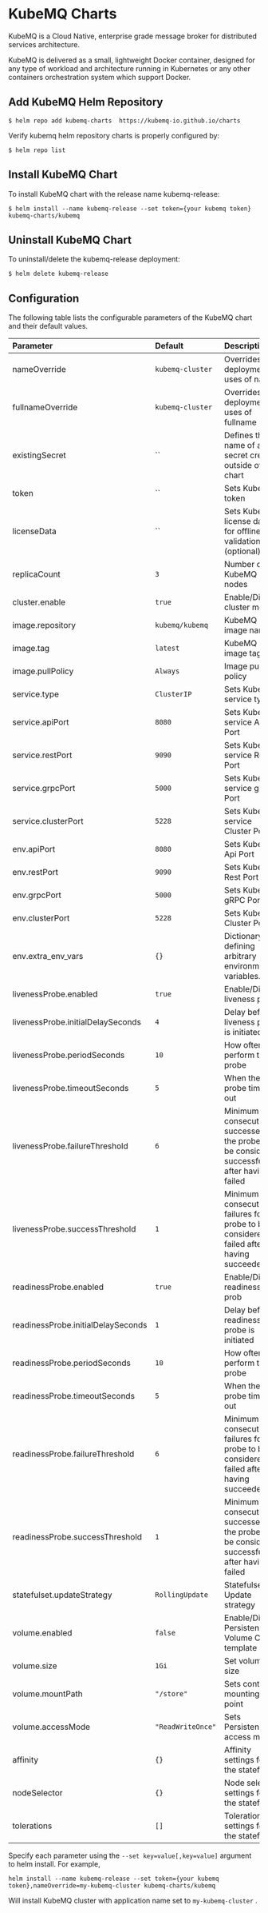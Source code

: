 # KubeMQ Charts
KubeMQ is a Cloud Native, enterprise grade message broker for distributed services architecture.

KubeMQ is delivered as a small, lightweight Docker container, designed for any type of workload and architecture running in Kubernetes or any other containers orchestration system which support Docker.


## Add KubeMQ Helm Repository

``` 
$ helm repo add kubemq-charts  https://kubemq-io.github.io/charts
```

Verify kubemq helm repository charts is properly configured by:

``` 
$ helm repo list
```

## Install KubeMQ Chart
To install KubeMQ chart with the release name kubemq-release:

``` 
$ helm install --name kubemq-release --set token={your kubemq token} kubemq-charts/kubemq 
```

## Uninstall KubeMQ Chart

To uninstall/delete the kubemq-release deployment:

``` 
$ helm delete kubemq-release
```

## Configuration

The following table lists the configurable parameters of the KubeMQ chart and their default values.


| Parameter                          | Default           | Description                                                                                 |
|:-----------------------------------|:------------------|:--------------------------------------------------------------------------------------------|
| nameOverride                       | `kubemq-cluster`  | Overrides deployment uses of name                                                           |
| fullnameOverride                   | `kubemq-cluster`  | Overrides deployment uses of fullname                                                       |
| existingSecret                     | ``                | Defines the name of a secret created outside of this chart                                  |
| token                              | ``                | Sets KubeMQ token                                                                           |
| licenseData                        | ``                | Sets KubeMQ license data for offline validation (optional)                                  |
| replicaCount                       | `3`               | Number of KubeMQ nodes                                                                      |
| cluster.enable                     | `true`            | Enable/Disable cluster mode                                                                 |
| image.repository                   | `kubemq/kubemq`   | KubeMQ image name                                                                           |
| image.tag                          | `latest`          | KubeMQ image tag                                                                            |
| image.pullPolicy                   | `Always`          | Image pull policy                                                                           |
| service.type                       | `ClusterIP`       | Sets KubeMQ service type                                                                    |
| service.apiPort                    | `8080`            | Sets KubeMQ service Api Port                                                                |
| service.restPort                   | `9090`            | Sets KubeMQ service Rest Port                                                               |
| service.grpcPort                   | `5000`            | Sets KubeMQ service gRPC Port                                                               |
| service.clusterPort                | `5228`            | Sets KubeMQ service Cluster Port                                                            |
| env.apiPort                        | `8080`            | Sets KubeMQ Api Port                                                                        |
| env.restPort                       | `9090`            | Sets KubeMQ Rest Port                                                                       |
| env.grpcPort                       | `5000`            | Sets KubeMQ gRPC Port                                                                       |
| env.clusterPort                    | `5228`            | Sets KubeMQ Cluster Port                                                                    |
| env.extra_env_vars                 | `{}`              | Dictionary defining arbitrary environment variables.                                        |
| livenessProbe.enabled              | `true`            | Enable/Disable liveness prob                                                                |
| livenessProbe.initialDelaySeconds  | `4`               | Delay before liveness probe is initiated                                                    |
| livenessProbe.periodSeconds        | `10`              | How often to perform the probe                                                              |
| livenessProbe.timeoutSeconds       | `5`               | When the probe times out                                                                    |
| livenessProbe.failureThreshold     | `6`               | Minimum consecutive successes for the probe to be considered successful after having failed |
| livenessProbe.successThreshold     | `1`               | Minimum consecutive failures for the probe to be considered failed after having succeeded   |
| readinessProbe.enabled             | `true`            | Enable/Disable readiness prob                                                               |
| readinessProbe.initialDelaySeconds | `1`               | Delay before readiness probe is initiated                                                   |
| readinessProbe.periodSeconds       | `10`              | How often to perform the probe                                                              |
| readinessProbe.timeoutSeconds      | `5`               | When the probe times out                                                                    |
| readinessProbe.failureThreshold    | `6`               | Minimum consecutive failures for the probe to be considered failed after having succeeded   |
| readinessProbe.successThreshold    | `1`               | Minimum consecutive successes for the probe to be considered successful after having failed |
| statefulset.updateStrategy         | `RollingUpdate`   | Statefulsets Update strategy                                                                |
| volume.enabled                     | `false`           | Enable/Disable Persistence Volume Claim template                                            |
| volume.size                        | `1Gi`             | Set volume size                                                                             |
| volume.mountPath                   | ` "/store" `      | Sets container mounting point                                                               |
| volume.accessMode                  | `"ReadWriteOnce"` | Sets Persistence access mode                                                                |
| affinity                           | `{}`              | Affinity settings for the statefulset                                                       |
| nodeSelector                       | `{}`              | Node selector settings for the statefulset                                                  |
| tolerations                        | `[]`              | Toleration settings for the statefulset                                                     |

Specify each parameter using the `--set key=value[,key=value]` argument to helm install. For example,
```
helm install --name kubemq-release --set token={your kubemq token},nameOverride=my-kubemq-cluster kubemq-charts/kubemq 
```

Will install KubeMQ cluster with application name set to `my-kubemq-cluster` .








